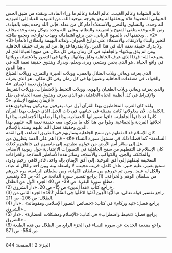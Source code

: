 ------------------------------------------------------------------------

عالم الشهادة وعالم الغيب.. عالم المادة وعالم ما وراء المادة.. وينقذه من
ضيق الحس الحيواني المحدود! «1» ويحققها له وهو يخرجه بتوحيد الله، من
العبودية للعباد إلى العبودية لله وحده، والتساوي والتحرر والاستعلاء أمام
كل من عداه. فإلى الله وحده يتجه بالعبادة، ومن الله وحده يتلقى المنهج
والشريعة والنظام، وعلى الله وحده يتوكل ومنه وحده يخاف «2» .. ويحققها له،
بالمنهج الرباني، حين يرفع اهتماماته ويهذب نوازعه، ويجمع طاقته للخير
والبناء والارتقاء، والاستعلاء على نوازع الحيوان، ولذائذ البهيمة وانطلاق
الأنعام! «3» ولا يدرك حقيقة نعمة الله في هذا الدين، ولا يقدرها قدرها، من
لم يعرف حقيقة الجاهلية ومن لم يذق ويلاتها- والجاهلية في كل زمان وفي كل
مكان هي منهج الحياة الذي لم يشرعه الله- فهذا الذي عرف الجاهلية وذاق
ويلاتها.. ويلاتها في التصور والاعتقاد، وويلاتها في واقع الحياة.. هو الذي
يحس ويشعر، ويرى ويعلم، ويدرك ويتذوق حقيقة نعمة الله في هذا الدين..  
الذي يعرف ويعاني ويلات الضلال والعمى، وويلات الحيرة والتمزق، وويلات
الضياع والخواء، في معتقدات الجاهلية وتصوراتها في كل زمان وفي كل مكان..
هو الذي يعرف ويتذوق نعمة الإيمان. «4»  
والذي يعرف ويعاني ويلات الطغيان والهوى، وويلات التخبط والاضطراب، وويلات
التفريط والإفراط في كل أنظمة الحياة الجاهلية، هو الذي يعرف ويتذوق نعمة
الحياة في ظل الإيمان بمنهج الإسلام. «5»  
ولقد كان العرب المخاطبون بهذا القرآن أول مرة، يعرفون ويدركون ويتذوقون
هذه الكلمات. لأن مدلولاتها كانت متمثلة في حياتهم، في ذات الجيل الذي خوطب
بهذا القرآن..  
كانوا قد ذاقوا الجاهلية.. ذاقوا تصوراتها الاعتقادية. وذاقوا أوضاعها
الاجتماعية. وذاقوا أخلاقها الفردية والجماعية. وبلوا من هذا كله ما يدركون
معه حقيقة نعمة الله عليهم بهذا الدين وحقيقة فضل الله عليهم ومنته
بالإسلام.  
كان الإسلام قد التقطهم من سفح الجاهلية وساربهم في الطريق الصاعد، إلى
القمة السامقة- كما فصلنا ذلك في مستهل سورة النساء «6» - فإذا هم على
القمة ينظرون من عل إلى سائر أمم الأرض من حولهم نظرتهم إلى ماضيهم في
جاهليتهم كذلك.  
كان الإسلام قد التقطهم من سفح الجاهلية في التصورات الاعتقادية حول ربوبية
الأصنام، والملائكة، والجن، والكواكب، والأسلاف وسائر هذه الأساطير الساذجة
والخرافات السخيفة لينقلهم إلى أفق التوحيد. إلى أفق الإيمان بإله واحد،
قادر قاهر، رحيم ودود، سميع بصير، عليم خبير. عادل كامل. قريب مجيب. لا
واسطة بينه وبين أحد والكل له عباد، والكل له عبيد.. ومن ثم حررهم من سلطان
الكهانة، ومن سلطان الرياسة، يوم حررهم من سلطان الوهم والخرافة.. (1)
يراجع تفسير سورة الفاتحة ص 21- ص 23 وتفسير مطلع سورة البقرة: ص 39- ص 40
الجزء الأول من الظلال.  
(2) راجع كتاب «هذا الدين» ص 15- ص 20. «دار الشروق» .  
(3) راجع تفسير قوله تعالى: «يا أَيُّهَا الَّذِينَ آمَنُوا ادْخُلُوا فِي السِّلْمِ كَافَّةً»
الجزء الثاني من الظلال: ص 206- ص 211.  
(4) يراجع فصل: «تيه وركام» في كتاب: «خصائص التصور الإسلامي ومقوماته» .
«دار الشروق» .  
(5) يراجع فصل: «تخبط واضطراب» في كتاب: «الإسلام ومشكلات الحضارة» . «دار
الشروق» .  
(6) يراجع مقدمة الحديث عن سورة النساء في الجزء الرابع من الظلال من هذه
الطبعة ص 554- ص 571

------------------------------------------------------------------------

الجزء: 2 ¦ الصفحة: 844
